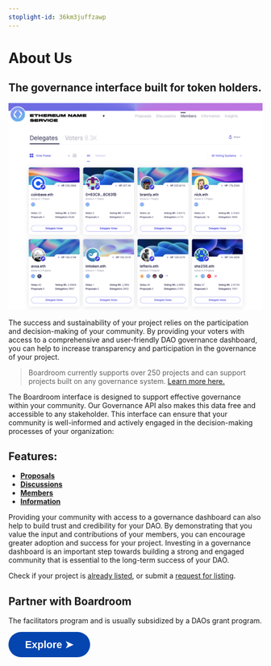 ```yaml
---
stoplight-id: 36km3juffzawp
---
```


# About Us

## The governance interface built for token holders.

![image.png](../../assets/images/image-35.png)

The success and sustainability of your project relies on the participation and decision-making of your community. By providing your voters with access to a comprehensive and user-friendly DAO governance dashboard, you can help to increase transparency and participation in the governance of your project.

> Boardroom currently supports over 250 projects and can support projects built on any governance system. [Learn more here.](../2-protocols.md)

The Boardroom interface is designed to support effective governance within your community. Our Governance API also makes this data free and accessible to any stakeholder. This interface can ensure that your community is well-informed and actively engaged in the decision-making processes of your organization:

## Features:
- [**Proposals**](proposals.md)
- [**Discussions**](discussions.md)
- [**Members**](Features/members.md)
- [**Information**](information.md)


Providing your community with access to a governance dashboard can also help to build trust and credibility for your DAO. By demonstrating that you value the input and contributions of your members, you can encourage greater adoption and success for your project. Investing in a governance dashboard is an important step towards building a strong and engaged community that is essential to the long-term success of your DAO.

Check if your project is [already listed](../README.md), or submit a [request for listing](../adding-your-project/2.-submit-your-metadata.md). 

## Partner with Boardroom
The facilitators program and is usually subsidized by a DAOs grant program. 

<a href="https://boardroom-live-integrations.netlify.app/integrations" target='_blank'><button style="all:unset;font-family:Helvetica,Arial,sans-serif;display:inline-block;max-width:100%;white-space:nowrap;overflow:hidden;text-overflow:ellipsis;background-color:#0445AF;color:#FFFFFF;font-size:20px;border-radius:25px;padding:0 33px;font-weight:bold;height:50px;cursor:pointer;line-height:50px;text-align:center;margin:0;text-decoration:none;">Explore ➤</button><a/>
